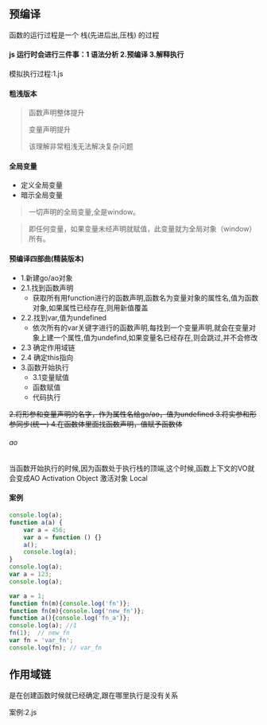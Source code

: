 ## 预编译

函数的运行过程是一个  栈(先进后出,压栈)  的过程

####  js 运行时会进行三件事：1 语法分析 2.预编译 3.解释执行

模拟执行过程:1.js

#### 粗浅版本

> 函数声明整体提升
> 
> 变量声明提升
> 
> 该理解非常粗浅无法解决复杂问题




#### 全局变量

 - 定义全局变量
 - 暗示全局变量

> 一切声明的全局变量,全是window。

> 即任何变量，如果变量未经声明就赋值，此变量就为全局对象（window）所有。

#### 预编译四部曲(精装版本)

 - 1.新建go/ao对象
 - 2.1.找到函数声明
   - 获取所有用function进行的函数声明,函数名为变量对象的属性名,值为函数对象,如果属性已经存在,则用新值覆盖
 - 2.2.找到var,值为undefined
   - 依次所有的var关键字进行的函数声明,每找到一个变量声明,就会在变量对象上建一个属性,值为undefind,如果变量名已经存在,则会跳过,并不会修改
 - 2.3 确定作用域链
 - 2.4 确定this指向
 - 3.函数开始执行
   - 3.1变量赋值
   - 函数赋值
   - 代码执行



 <s>2.将形参和变量声明的名字，作为属性名给go/ao，值为undefined
 3.将实参和形参同步(统一)
 4.在函数体里面找函数声明，值赋予函数体</s>


###### ao
当函数开始执行的时候,因为函数处于执行栈的顶端,这个时候,函数上下文的VO就会变成AO
Activation Object  激活对象		Local

#### 案例

```js
console.log(a);
function a(a) {
	var a = 456;
	var a = function () {}
	a();
	console.log(a);
}
console.log(a);
var a = 123;
console.log(a);
```

```js
var a = 1;
function fn(m){console.log('fn')};
function fn(m){console.log('new_fn')};
function a(){console.log('fn_a')};
console.log(a);	//1
fn(1);	// new_fn
var fn = 'var_fn';
console.log(fn); // var_fn
```

## 作用域链 

是在创建函数时候就已经确定,跟在哪里执行是没有关系

案例:2.js
